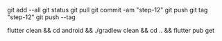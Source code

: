 git add --all 
git status 
git pull
git commit -am "step-12"
git push 
git tag "step-12"
git push --tag 

flutter clean && cd android && ./gradlew clean && cd .. && flutter pub get